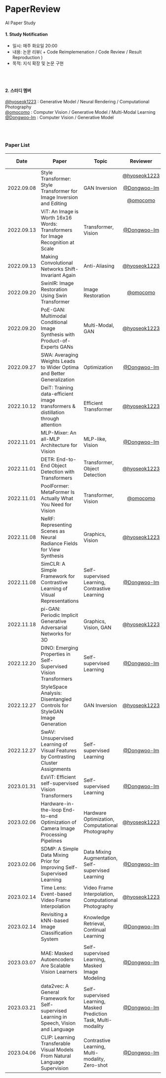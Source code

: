 # PaperReview
AI Paper Study

#### 1. Study Notification
- 일시: 매주 화요일 20:00   
- 내용: 논문 리뷰( + Code Reimplemenation / Code Review / Result Reproduction )  
- 목적: 지식 확장 및 논문 구현 

</br></br>
#### 2. 스터디 멤버  
[@hyoseok1223](https://github.com/hyoseok1223) : Generative Model / Neural Rendering / Computational Photography
</br>
[@omocomo](https://github.com/omocomo) : Computer Vision / Generative Model / Multi-Modal Learning
</br>
[@Dongwoo-Im](https://github.com/Dongwoo-Im) : Computer Vision / Generative Model

</br></br>
### Paper List  

Date | Paper | Topic | Reviewer | Review link
:----: | ---- | ---- | :----: | :----:
2022.09.08 | Style Transformer: Style Transformer for Image Inversion and Editing | GAN Inversion | [@hyoseok1223](https://github.com/hyoseok1223) <br><br> [@Dongwoo-Im](https://github.com/Dongwoo-Im) <br><br> [@omocomo](https://github.com/omocomo) | [Link](https://hyoseok-personality.tistory.com/27) <br><br> [Link](https://dongwoo-im.github.io/papers/review/2022-09-07-Style-Transformer/) <br><br> <br><br>
2022.09.13 | ViT: An Image is Worth 16x16 Words: Transformers for Image Recognition at Scale | Transformer, Vision | [@Dongwoo-Im](https://github.com/Dongwoo-Im) | [Link](https://dongwoo-im.github.io/papers/review/2022-09-13-ViT/)
2022.09.13 | Making Convolutional Networks Shift-Invariant Again | Anti-Aliasing | [@hyoseok1223](https://github.com/hyoseok1223) | [Link](https://hyoseok-personality.tistory.com/entry/Paper-Review-Making-Convolutional-Networks-Shift-Invariant-Again)
2022.09.20 | SwinIR: Image Restoration Using Swin Transformer | Image Restoration | [@omocomo](https://github.com/omocomo) | [Link](https://omocomo.tistory.com/entry/Super-Resolution-SwinIR-SwinFIR)
2022.09.20 | PoE-GAN: Multimodal Conditional Image Synthesis with Product-of-Experts GANs | Multi-Modal, GAN | [@hyoseok1223](https://github.com/hyoseok1223) | [Link](https://hyoseok-personality.tistory.com/entry/Paper-Review-Multimodal-Conditional-Image-Synthesis-with-Product-of-Experts-GANs)
2022.09.27 | SWA: Averaging Weights Leads to Wider Optima and Better Generalization | Optimization | [@Dongwoo-Im](https://github.com/Dongwoo-Im) | [Link](https://dongwoo-im.github.io/papers/review/2022-09-26-SWA/)
2022.10.12 | DeiT: Training data-efficient image transformers & distillation through attention| Efficient Transformer | [@hyoseok1223](https://github.com/hyoseok1223) | [Link](https://hyoseok-personality.tistory.com/entry/Paper-Review-DeiT-Training-data-efficient-image-transformers-distillation-through-attention)
2022.11.01 | MLP-Mixer: An all-MLP Architecture for Vision | MLP-like, Vision | [@Dongwoo-Im](https://github.com/Dongwoo-Im) | [Link](https://dongwoo-im.github.io/papers/review/2022-11-04-MLP-Mixer/)
2022.11.01 | DETR: End-to-End Object Detection with Transformers | Transformer, Object Detection | [@hyoseok1223](https://github.com/hyoseok1223)| [Link](https://hyoseok-personality.tistory.com/entry/Paper-Review-DETR-End-to-End-Object-Detection-with-Transformers)
2022.11.01 | PoolFormer: MetaFormer Is Actually What You Need for Vision | Transformer, Vision | [@omocomo](https://github.com/omocomo)| [Link](https://omocomo.tistory.com/entry/VisionTransformer-MetaFormer-is-Actually-What-You-Need-for-Vision)
2022.11.08 | NeRF: Representing Scenes as Neural Radiance Fields for View Synthesis | Graphics, Vision | [@hyoseok1223](https://github.com/hyoseok1223)| [Link](https://hyoseok-personality.tistory.com/entry/Paper-Review-NeRF-Representing-Scens-as-Neural-Radiance-Field-for-View-Synthesis)
2022.11.08 | SimCLR: A Simple Framework for Contrastive Learning of Visual Representations | Self-supervised Learning, Contrastive Learning | [@Dongwoo-Im](https://github.com/Dongwoo-Im)| [Link](https://dongwoo-im.github.io/papers/review/2022-11-12-SimCLR/)
2022.11.18 | pi-GAN: Periodic Implicit Generative Adversarial Networks for 3D | Graphics, Vision, GAN | [@hyoseok1223](https://github.com/hyoseok1223)| [Link](https://hyoseok-personality.tistory.com/entry/Paper-Review-pi-GAN-Periodic-Implicit-Generative-Adversarial-Networks-for-3D)
2022.12.20 | DINO: Emerging Properties in Self-Supervised Vision Transformers | Self-supervised Learning | [@Dongwoo-Im](https://github.com/Dongwoo-Im) | [Link](https://puddle-radius-c93.notion.site/DINO-Emerging-Properties-in-Self-Supervised-Vision-Transformers-ICCV-21-3cc1327237d340ceb947111120fae912)
2022.12.27 | StyleSpace Analysis: Disentangled Controls for StyleGAN Image Generation | GAN Inversion | [@hyoseok1223](https://github.com/hyoseok1223)| [Link](https://hyoseok-personality.tistory.com/entry/Paper-Review-StyleSpace-Analysis-Disentangled-Controls-for-StyleGAN-Image-Generation-CVPR21-Oral)
2022.12.27 | SwAV: Unsupervised Learning of Visual Features by Contrasting Cluster Assignments | Self-supervised Learning | [@Dongwoo-Im](https://github.com/Dongwoo-Im) | [Link](https://puddle-radius-c93.notion.site/SwAV-Unsupervised-Learning-of-Visual-Features-by-Contrasting-Cluster-Assignments-NIPS-20-3bb3fe57c607423382d615b968f4a202)
2023.01.31 | EsViT: Efficient self-supervised Vision Transformers | Self-supervised Learning | [@Dongwoo-Im](https://github.com/Dongwoo-Im) | [Link](https://puddle-radius-c93.notion.site/EsViT-Efficient-self-supervised-Vision-Transformers-ICLR-22-2bdf81311a49482ab8f5b610d9dd6341)
2023.02.06 | Hardware-in-the-loop End-to-end Optimization of Camera Image Processing Pipelines | Hardware Optimization, Computational Photography | [@hyoseok1223](https://github.com/hyoseok1223)| [Link](https://drive.google.com/file/d/1sU5brTM1glssN59RjFzCSpA2K2kNW6RZ/view?usp=share_link)
2023.02.06 | SDMP: A Simple Data Mixing Prior for Improving Self-Supervised Learning | Data Mixing Augmentation, Self-supervised Learning | [@Dongwoo-Im](https://github.com/Dongwoo-Im) | [Link](https://puddle-radius-c93.notion.site/SDMP-A-Simple-Data-Mixing-Prior-for-Improving-Self-Supervised-Learning-CVPR-22-677ec657f73042389fc95e7f13f8e426)
2023.02.14 | Time Lens: Event-based Video Frame Interpolation | Video Frame Interpolation, Computational Photography | [@hyoseok1223](https://github.com/hyoseok1223)| [Link](https://drive.google.com/file/d/1CvC6rSb6lfTwfeOSmkSJTjCyySOFLKQ1/view?usp=sharing)
2023.02.14 | Revisiting a kNN-based Image Classification System | Knowledge Retrieval, Continual Learning | [@Dongwoo-Im](https://github.com/Dongwoo-Im) | [Link](https://puddle-radius-c93.notion.site/Revisiting-a-kNN-based-Image-Classification-System-ECCV-22-d62978c1a51246d6a85013bd68d9ea57)
2023.03.07 | MAE: Masked Autoencoders Are Scalable Vision Learners | Self-supervised Learning, Masked Image Modeling | [@Dongwoo-Im](https://github.com/Dongwoo-Im) | [Link](https://dongwoo-im.github.io/papers/review/2023-03-08-MAE/)
2023.03.21 | data2vec: A General Framework for Self-supervised Learning in Speech, Vision and Language | Self-supervised Learning, Masked Prediction Task, Multi-modality | [@Dongwoo-Im](https://github.com/Dongwoo-Im) | [Link](https://dongwoo-im.github.io/papers/review/2023-03-20-data2vec/)
2023.04.06 | CLIP: Learning Transferable Visual Models From Natural Language Supervision | Contrastive Learning, Multi-modality, Zero-shot | [@Dongwoo-Im](https://github.com/Dongwoo-Im) |
